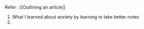 Refer : [[Outlining an article]]

1. What I learned about anxiety by learning to take better notes
2. 